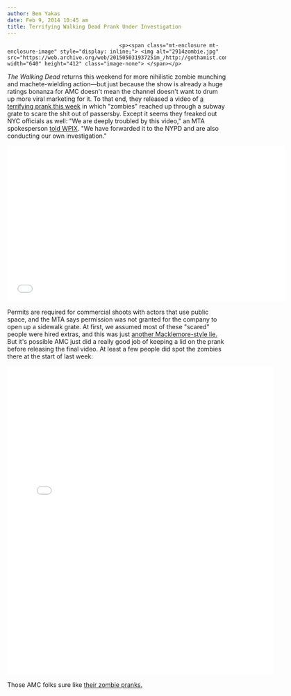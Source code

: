 ```yaml
---
author: Ben Yakas
date: Feb 9, 2014 10:45 am
title: Terrifying Walking Dead Prank Under Investigation
---
```


	
										<p><span class="mt-enclosure mt-enclosure-image" style="display: inline;"> <img alt="2914zombie.jpg" src="https://web.archive.org/web/20150503193725im_/http://gothamist.com/attachments/byakas/2914zombie.jpg" width="640" height="412" class="image-none"> </span></p>

<p><em>The Walking Dead</em> returns this weekend for more nihilistic zombie munching and machete-wielding action&#x2014;but just because the show is already a huge ratings bonanza for AMC doesn&apos;t mean the channel doesn&apos;t want to drum up more viral marketing for it. To that end, they released a video of <a href="https://web.archive.org/web/20150503193725/http://gothamist.com/2014/02/06/video_walking_dead_prank_scares_the.php">a terrifying prank this week</a> in which &quot;zombies&quot; reached up through a subway grate to scare the shit out of passersby. Except it seems they freaked out NYC officials as well: &quot;We are deeply troubled by this video,&quot; an MTA spokesperson <a href="https://web.archive.org/web/20150503193725/http://pix11.com/2014/02/07/zombie-prank-creator-could-face-charges-after-failing-to-notify-city/#axzz2spoiA9OF">told WPIX</a>. &quot;We have forwarded it to the NYPD and are also conducting our own investigation.&quot;</p>

<p><iframe width="640" height="360" src="//web.archive.org/web/20150503193725if_/http://www.youtube.com/embed/8tLGz7073Vg" frameborder="0" allowfullscreen></iframe></p>

<p>Permits are required for commercial shoots with actors that use public space, and the MTA says permission was not granted for the company to open up a sidewalk grate. At first, we assumed most of these &quot;scared&quot; people were hired extras, and this was just <a href="https://web.archive.org/web/20150503193725/http://gothamist.com/2014/01/18/everything_about_that_macklemore_su.php">another Macklemore-style lie.</a> But it&apos;s possible AMC just did a really good job of keeping a lid on the prank before releasing the final video. At least a few people did spot the zombies there at the start of last week:</p>

<p><iframe src="//web.archive.org/web/20150503193725if_/http://instagram.com/p/kBF4qXzVDX/embed/" width="612" height="710" frameborder="0" scrolling="no" allowtransparency="true"></iframe></p>

<p>Those AMC folks sure like <a href="https://web.archive.org/web/20150503193725/http://gothamist.com/2014/01/17/video_nj_teen_with_one_limb_pranks_1.php">their zombie pranks.</a></p>					
										
									
				